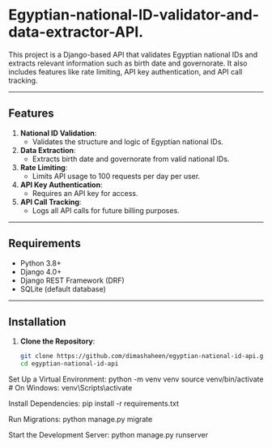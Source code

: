 # Egyptian-national-ID-validator-and-data-extractor-API.

This project is a Django-based API that validates Egyptian national IDs and extracts relevant information such as birth date and governorate. It also includes features like rate limiting, API key authentication, and API call tracking.

---

## Features

1. **National ID Validation**:
   - Validates the structure and logic of Egyptian national IDs.
2. **Data Extraction**:
   - Extracts birth date and governorate from valid national IDs.
3. **Rate Limiting**:
   - Limits API usage to 100 requests per day per user.
4. **API Key Authentication**:
   - Requires an API key for access.
5. **API Call Tracking**:
   - Logs all API calls for future billing purposes.

---

## Requirements

- Python 3.8+
- Django 4.0+
- Django REST Framework (DRF)
- SQLite (default database)

---

## Installation

1. **Clone the Repository**:
   ```bash
   git clone https://github.com/dimashaheen/egyptian-national-id-api.git
   cd egyptian-national-id-api

Set Up a Virtual Environment:
python -m venv venv
source venv/bin/activate  # On Windows: venv\Scripts\activate

Install Dependencies:
pip install -r requirements.txt

Run Migrations:
python manage.py migrate

Start the Development Server:
python manage.py runserver
